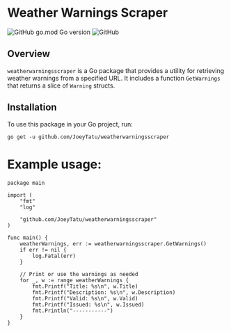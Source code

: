 # Weather Warnings Scraper

![GitHub go.mod Go version](https://github/JoeyTatu/weatherwarningsscraper/go.mod)
![GitHub](https://github/JoeyTatu/weatherwarningsscraper/LICENCE)

## Overview

`weatherwarningsscraper` is a Go package that provides a utility for retrieving weather warnings from a specified URL. It includes a function `GetWarnings` that returns a slice of `Warning` structs.

## Installation

To use this package in your Go project, run:

```go get -u github.com/JoeyTatu/weatherwarningsscraper```

# Example usage:
```
package main

import (
	"fmt"
	"log"

	"github.com/JoeyTatu/weatherwarningsscraper"
)

func main() {
	weatherWarnings, err := weatherwarningsscraper.GetWarnings()
	if err != nil {
		log.Fatal(err)
	}

	// Print or use the warnings as needed
	for _, w := range weatherWarnings {
		fmt.Printf("Title: %s\n", w.Title)
		fmt.Printf("Description: %s\n", w.Description)
		fmt.Printf("Valid: %s\n", w.Valid)
		fmt.Printf("Issued: %s\n", w.Issued)
		fmt.Println("-----------")
	}
}
```
